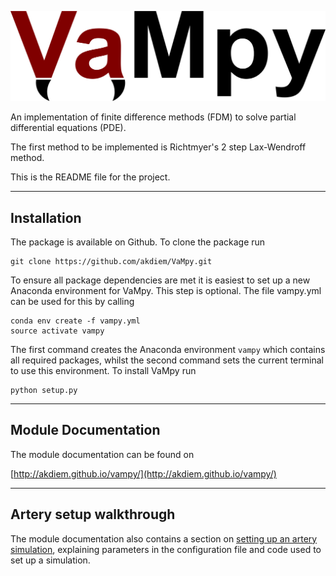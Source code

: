 ![VaMpy logo](VaMpy_logo.png)

An implementation of finite difference methods (FDM) to solve partial differential equations (PDE).

The first method to be implemented is Richtmyer's 2 step Lax-Wendroff method.

This is the README file for the project.


---------------------------------------
Installation
---------------------------------------

The package is available on Github. To clone the package run

```
git clone https://github.com/akdiem/VaMpy.git
```

To ensure all package dependencies are met it is easiest to set up a new Anaconda environment for VaMpy. This step is optional. The file vampy.yml can be used for this by calling

```
conda env create -f vampy.yml
source activate vampy
```

The first command creates the Anaconda environment ```vampy``` which contains all required packages, whilst the second command sets the current terminal to use this environment. To install VaMpy run

```
python setup.py
```

---------------------------------------
Module Documentation
---------------------------------------

The module documentation can be found on 

[http://akdiem.github.io/vampy/](http://akdiem.github.io/vampy/)


---------------------------------------
Artery setup walkthrough
---------------------------------------

The module documentation also contains a section on [setting up an artery simulation](http://akdiem.github.io/vampy/walkthrough.html), explaining parameters in the configuration file and code used to set up a simulation.
